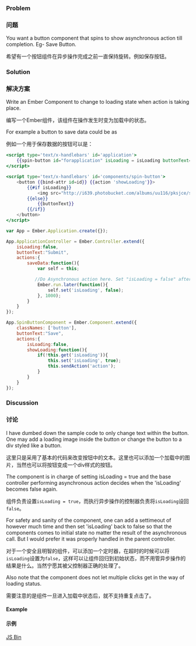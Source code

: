 ### Problem

### 问题

You want a button component that spins to show asynchronous action till completion. Eg- Save Button.

希望有一个按钮组件在异步操作完成之前一直保持旋转。例如保存按钮。

### Solution

### 解决方案

Write an Ember Component to change to loading state when action is taking place.

编写一个Ember组件，该组件在操作发生时变为加载中的状态。

For example a button to save data could be as 

例如一个用于保存数据的按钮可以是：

```handlebars
<script type='text/x-handlebars' id='application'>
    {{spin-button id="forapplication" isLoading = isLoading buttonText=buttonText action='saveData'}}
</script>

<script type='text/x-handlebars' id='components/spin-button'>
    <button {{bind-attr id=id}} {{action 'showLoading'}}>
        {{#if isLoading}}
            <img src="http://i639.photobucket.com/albums/uu116/pksjce/spiffygif_18x18.gif">
        {{else}}
            {{buttonText}}
        {{/if}}
    </button>
</script>
```

```javascript
var App = Ember.Application.create({});

App.ApplicationController = Ember.Controller.extend({
    isLoading:false,
    buttonText:"Submit",
    actions:{
        saveData:function(){
            var self = this;

           //Do Asynchronous action here. Set "isLoading = false" after a timeout.
            Ember.run.later(function(){
                self.set('isLoading', false);
            }, 1000);
        }
    }
});

App.SpinButtonComponent = Ember.Component.extend({
	classNames: ['button'],
    buttonText:"Save",
    actions:{
        isLoading:false,
        showLoading:function(){
            if(!this.get('isLoading')){
                this.set('isLoading', true);
                this.sendAction('action');
            }
        }
    }
});

```


### Discussion

### 讨论

I have dumbed down the sample code to only change text within the button. One may add a loading image inside the button or change the button to a div styled like a button.

这里只是采用了基本的代码来改变按钮中的文本。这里也可以添加一个加载中的图片，当然也可以将按钮变成一个div样式的按钮。

The component is in charge of setting isLoading = true and the base controller performing asynchronous action decides when the 'isLoading' becomes false again.

组件负责设置`isLoading =
true`，而执行异步操作的控制器负责将`isLoading`设回`false`。

For safety and sanity of the component, one can add a settimeout of however much time and then set 'isLoading' back to false so that the components comes to initial state no matter the result of the asynchronous call. But I would prefer it was properly handled in the parent controller.

对于一个安全且明智的组件，可以添加一个定时器，在超时的时候可以将`isLoading`设置为`false`，这样可以让组件回归到初始状态，而不用管异步操作的结果是什么。当然宁愿其被父控制器正确的处理了。

Also note that the component does not let multiple clicks get in the way of loading status.

需要注意的是组件一旦进入加载中状态后，就不支持重复点击了。

#### Example

#### 示例

<a class="jsbin-embed" href="http://emberjs.jsbin.com/EXaxEfE/8">JS Bin</a><script src="http://static.jsbin.com/js/embed.js"></script>
